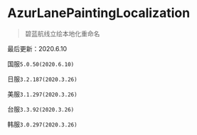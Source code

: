 # AzurLanePaintingLocalization
> 碧蓝航线立绘本地化重命名

最后更新：2020.6.10

国服`5.0.50(2020.6.10)`

日服`3.2.187(2020.3.26)`

美服`3.1.297(2020.3.26)`

台服`3.3.92(2020.3.26)`

韩服`3.0.297(2020.3.26)`